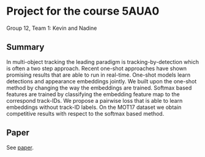 # Project for the course 5AUA0
Group 12, Team 1: Kevin and Nadine

## Summary
In multi-object tracking the leading paradigm is tracking-by-detection which is often a two step approach. Recent one-shot approaches have shown promising results that are able to run in real-time. One-shot models learn detections and appearance embeddings jointly. We built upon the one-shot method by changing the way the embeddings are trained. Softmax based features are trained by classifying the embedding feature map to the correspond track-IDs. We propose a pairwise loss that is able to learn embeddings without track-ID labels. On the MOT17 dataset we obtain competitive results with respect to the softmax based method.

## Paper
See [paper](5AUA0_Project_Group12_Team1_Report.pdf).
